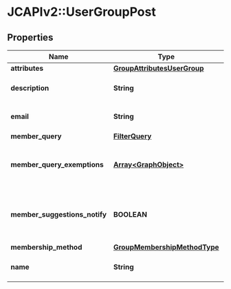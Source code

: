 # JCAPIv2::UserGroupPost

## Properties
Name | Type | Description | Notes
------------ | ------------- | ------------- | -------------
**attributes** | [**GroupAttributesUserGroup**](GroupAttributesUserGroup.md) |  | [optional] 
**description** | **String** | Description of a User Group | [optional] 
**email** | **String** | Email address of a User Group | [optional] 
**member_query** | [**FilterQuery**](FilterQuery.md) |  | [optional] 
**member_query_exemptions** | [**Array&lt;GraphObject&gt;**](GraphObject.md) | Array of GraphObjects exempted from the query | [optional] 
**member_suggestions_notify** | **BOOLEAN** | True if notification emails are to be sent for membership suggestions. | [optional] 
**membership_method** | [**GroupMembershipMethodType**](GroupMembershipMethodType.md) |  | [optional] 
**name** | **String** | Display name of a User Group. | 

